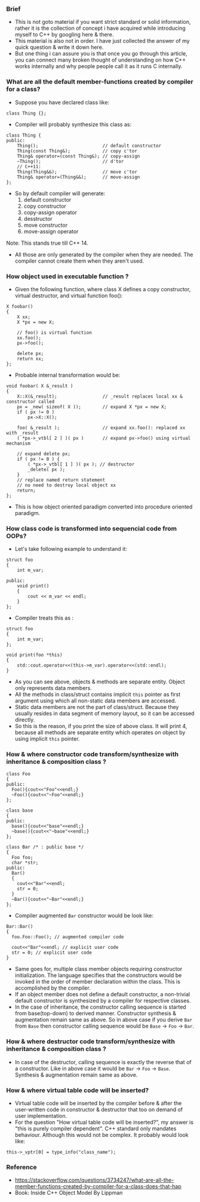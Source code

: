 ### Brief
- This is not goto material if you want strict standard or solid information, rather it is the collection of concept i have acquired while introducing myself to C++ by googling here & there.
- This material is also not in order. I have just collected the answer of my quick question & write it down here.
- But one thing i can assure you is that once you go through this article, you can connect many broken thought of understanding on how C++ works internally and why people people call it as it runs C internally.

### What are all the default member-functions created by compiler for a class?
- Suppose you have declared class like:
```
class Thing {};
```
- Compiler will probably synthesize this class as:
```
class Thing {
public:
    Thing();                        // default constructor
    Thing(const Thing&);            // copy c'tor
    Thing& operator=(const Thing&); // copy-assign
    ~Thing();                       // d'tor
    // C++11:
    Thing(Thing&&);                 // move c'tor
    Thing& operator=(Thing&&);      // move-assign
};
```
- So by default compiler will generate:
    1. default constructor
    2. copy constructor 
    3. copy-assign operator
    4. desstructor
    5. move constructor
    6. move-assign operator

Note: This stands true till C++ 14.
- All those are only generated by the compiler when they are needed. The compiler cannot create them when they aren't used.

### How object used in executable function ?
-  Given the following function, where class X defines a copy constructor, virtual destructor, and virtual function foo():
```
X foobar()
{
    X xx;
    X *px = new X;

    // foo() is virtual function
    xx.foo();
    px->foo();
    
    delete px;
    return xx;
};

```
- Probable internal transformation would be:
```
void foobar( X &_result )
{    
    X::X(&_result);                 // _result replaces local xx & constructor called    
    px = _new( sizeof( X ));        // expand X *px = new X;
    if ( px != 0 )
        px->X::X();
        
    foo( &_result );                // expand xx.foo(): replaced xx with _result    
    ( *px->_vtbl[ 2 ] )( px )       // expand px->foo() using virtual mechanism
    
    // expand delete px;
    if ( px != 0 ) {
        ( *px->_vtbl[ 1 ] )( px ); // destructor
        _delete( px );
    }
    // replace named return statement
    // no need to destroy local object xx
    return;
};
```
- This is how object oriented paradigm converted into procedure oriented paradigm.
### How class code is transformed into sequencial code from OOPs?
- Let's take following example to understand it:
```
struct foo
{
    int m_var;

public:
    void print()
    {
        cout << m_var << endl;
    }
};
```
- Compiler treats this as :
```
struct foo
{
    int m_var;
};

void print(foo *this)
{
    std::cout.operator<<(this->m_var).operator<<(std::endl);
}
```
- As you can see above, objects & methods are separate entity. Object only represents data members.
- All the methods in class/struct contains implicit `this` pointer as first argument using which all non-static data members are accessed.
- Static data members are not the part of class/struct. Because they usually resides in data segment of memory layout, so it can be accessed directly.
- So this is the reason, if you print the size of above class. It will print 4, because all methods are separate entity which operates on object by using implicit `this` pointer.
### How & where constructor code transform/synthesize with inheritance & composition class ?

```
class Foo 
{ 
public: 
  Foo(){cout<<"Foo"<<endl;} 
  ~Foo(){cout<<"~Foo"<<endl;} 
};

class base 
{ 
public: 
  base(){cout<<"base"<<endl;}
  ~base(){cout<<"~base"<<endl;}
};

class Bar /* : public base */
{ 
  Foo foo; 
  char *str; 
public: 
  Bar()
  {
    cout<<"Bar"<<endl;
    str = 0;
  }
  ~Bar(){cout<<"~Bar"<<endl;}
};
```
- Compiler augmented `Bar` constructor would be look like:
```
Bar::Bar()
{
  foo.Foo::Foo(); // augmented compiler code
  
  cout<<"Bar"<<endl; // explicit user code
  str = 0; // explicit user code
}
```
- Same goes for, multiple class member objects requiring constructor initialization. The language specifies that the constructors would be invoked in the order of member declaration within the class. This is accomplished by the compiler.
- If an object member does not define a default constructor, a non-trivial default constructor is synthesized by a compiler for respective classes.
- In the case of inheritance, the constructor calling sequence is started from base(top-down) to derived manner. Constructor synthesis & augmentation remain same as above. So in above case if you derive `Bar` from `Base` then constructor calling sequence would be `Base` -> `Foo` -> `Bar`.

### How & where destructor code transform/synthesize with inheritance & composition class ?
- In case of the destructor, calling sequence is exactly the reverse that of a constructor. Like in above case it would be `Bar` -> `Foo` -> `Base`. Synthesis & augmentation remain same as above.

### How & where virtual table code will be inserted?
- Virtual table code will be inserted by the compiler before & after the user-written code in constructor & destructor that too on demand of user implementation.
- For the question "How virtual table code will be inserted?", my answer is "this is purely compiler dependent". C++ standard only mandates behaviour. Although this would not be complex. It probably would look like:
```
this->_vptr[0] = type_info("class_name");
```
### Reference
- https://stackoverflow.com/questions/3734247/what-are-all-the-member-functions-created-by-compiler-for-a-class-does-that-hap
- Book: Inside C++ Object Model By Lippman

